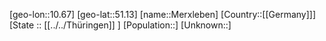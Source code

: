 ﻿---
location: [51.13,10.67]
type: City
tags:
- geo/City


SpocWebEntityId: 32432
isDeleted: false
confidential: public

---
[geo-lon::10.67]
[geo-lat::51.13]
[name::Merxleben]
[Country::[[Germany]]]
[State :: [[../../Thüringen]] ]
[Population::]
[Unknown::]


